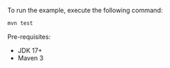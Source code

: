 To run the example, execute the following command:

```bash
mvn test
```

Pre-requisites:

- JDK 17+
- Maven 3
